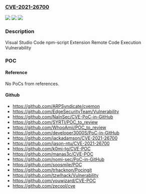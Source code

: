 ### [CVE-2021-26700](https://cve.mitre.org/cgi-bin/cvename.cgi?name=CVE-2021-26700)
![](https://img.shields.io/static/v1?label=Product&message=Visual%20Studio%20Code%20-%20npm-script%20Extension&color=blue)
![](https://img.shields.io/static/v1?label=Version&message=0.1.0%3C%20publication%20&color=brighgreen)
![](https://img.shields.io/static/v1?label=Vulnerability&message=Remote%20Code%20Execution&color=brighgreen)

### Description

Visual Studio Code npm-script Extension Remote Code Execution Vulnerability

### POC

#### Reference
No PoCs from references.

#### Github
- https://github.com/ARPSyndicate/cvemon
- https://github.com/EdgeSecurityTeam/Vulnerability
- https://github.com/NaInSec/CVE-PoC-in-GitHub
- https://github.com/SYRTI/POC_to_review
- https://github.com/WhooAmii/POC_to_review
- https://github.com/developer3000S/PoC-in-GitHub
- https://github.com/jackadamson/CVE-2021-26700
- https://github.com/jason-ntu/CVE-2021-26700
- https://github.com/k0mi-tg/CVE-POC
- https://github.com/manas3c/CVE-POC
- https://github.com/nomi-sec/PoC-in-GitHub
- https://github.com/soosmile/POC
- https://github.com/trhacknon/Pocingit
- https://github.com/tzwlhack/Vulnerability
- https://github.com/youwizard/CVE-POC
- https://github.com/zecool/cve

